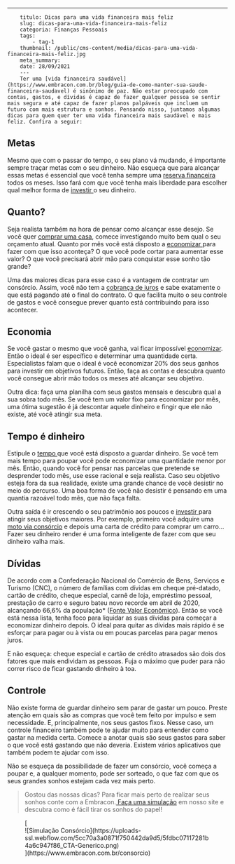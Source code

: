 ---
        titulo: Dicas para uma vida financeira mais feliz
        slug: dicas-para-uma-vida-financeira-mais-feliz
        categoria: Finanças Pessoais
        tags:
            - tag-1
        thumbnail: /public/cms-content/media/dicas-para-uma-vida-financeira-mais-feliz.jpg
        meta_summary: 
        date: 28/09/2021
        ---
        Ter uma [vida financeira saudável](https://www.embracon.com.br/blog/guia-de-como-manter-sua-saude-financeira-saudavel) é sinônimo de paz. Não estar preocupado com contas, gastos, e dívidas é capaz de fazer qualquer pessoa se sentir mais segura e até capaz de fazer planos palpáveis que incluem um futuro com mais estrutura e sonhos. Pensando nisso, juntamos algumas dicas para quem quer ter uma vida financeira mais saudável e mais feliz. Confira a seguir:

Metas
-----

Mesmo que com o passar do tempo, o seu plano vá mudando, é importante sempre traçar metas com o seu dinheiro. Não esqueça que para alcançar essas metas é essencial que você tenha sempre uma [reserva financeira](https://www.embracon.com.br/blog/reserva-financeira-como-preparar-a-sua) todos os meses. Isso fará com que você tenha mais liberdade para escolher qual melhor forma de [investir ](https://www.embracon.com.br/blog/como-investir-em-curto-medio-e-longo-prazo)o seu dinheiro.

Quanto?
-------

Seja realista também na hora de pensar como alcançar esse desejo. Se você quer [comprar uma casa](https://www.embracon.com.br/imoveis/consorcio-para-comprar-casa), comece investigando muito bem qual o seu orçamento atual. Quanto por mês você está disposto a [economizar ](https://www.embracon.com.br/blog/5-erros-que-voce-deve-evitar-para-conseguir-economizar-dinheiro)para fazer com que isso aconteça? O que você pode cortar para aumentar esse valor? O que você precisará abrir mão para conquistar esse sonho tão grande?

Uma das maiores dicas para esse caso é a vantagem de contratar um consórcio. Assim, você não tem a [cobrança de juros](https://www.embracon.com.br/blog/consorcio-nao-tem-juros-entenda) e sabe exatamente o que está pagando até o final do contrato. O que facilita muito o seu controle de gastos e você consegue prever quanto está contribuindo para isso acontecer.

Economia
--------

Se você gastar o mesmo que você ganha, vai ficar impossível [economizar](https://www.embracon.com.br/blog/10-importantes-dicas-para-economizar-nas-compras-de-casa). Então o ideal é ser específico e determinar uma quantidade certa. Especialistas falam que o ideal é você economizar 20% dos seus ganhos para investir em objetivos futuros. Então, faça as contas e descubra quanto você consegue abrir mão todos os meses até alcançar seu objetivo.

Outra dica: faça uma planilha com seus gastos mensais e descubra qual a sua sobra todo mês. Se você tem um valor fixo para economizar por mês, uma ótima sugestão é já descontar aquele dinheiro e fingir que ele não existe, até você atingir sua meta.

Tempo é dinheiro
----------------

Estipule o [tempo ](https://www.embracon.com.br/blog/como-economizar-nas-contas-de-casa-em-tempos-de-crise-economica)que você está disposto a guardar dinheiro. Se você tem mais tempo para poupar você pode economizar uma quantidade menor por mês. Então, quando você for pensar nas parcelas que pretende se desprender todo mês, use esse racional e seja realista. Caso seu objetivo esteja fora da sua realidade, existe uma grande chance de você desistir no meio do percurso. Uma boa forma de você não desistir é pensando em uma quantia razoável todo mês, que não faça falta.

Outra saída é ir crescendo o seu patrimônio aos poucos e [investir ](https://www.embracon.com.br/blog/afinal-quais-sao-as-diferencas-entre-poupar-economizar-e-investir)para atingir seus objetivos maiores. Por exemplo, primeiro você adquire uma [moto via consórcio](https://www.embracon.com.br/blog/guia-completo-de-como-comprar-uma-moto-com-consorcio) e depois uma carta de crédito para comprar um carro… Fazer seu dinheiro render é uma forma inteligente de fazer com que seu dinheiro valha mais.

Dívidas
-------

De acordo com a Confederação Nacional do Comércio de Bens, Serviços e Turismo (CNC), o número de famílias com dívidas em cheque pré-datado, cartão de crédito, cheque especial, carnê de loja, empréstimo pessoal, prestação de carro e seguro bateu novo recorde em abril de 2020, alcançando 66,6% da população\* ([Fonte Valor Econômico](https://valor.globo.com/brasil/noticia/2020/04/14/numero-de-endividados-bate-novo-recorde-em-abril-diz-cnc.ghtml)). Então se você está nessa lista, tenha foco para liquidar as suas dívidas para começar a economizar dinheiro depois. O ideal para quitar as dívidas mais rápido é se esforçar para pagar ou à vista ou em poucas parcelas para pagar menos juros.

E não esqueça: cheque especial e cartão de crédito atrasados são dois dos fatores que mais endividam as pessoas. Fuja o máximo que puder para não correr risco de ficar gastando dinheiro à toa.

Controle
--------

Não existe forma de guardar dinheiro sem parar de gastar um pouco. Preste atenção em quais são as compras que você tem feito por impulso e sem necessidade. E, principalmente, nos seus gastos fixos. Nesse caso, um controle financeiro também pode te ajudar muito para entender como gastar na medida certa. Comece a anotar quais são seus gastos para saber o que você está gastando que não deveria. Existem vários aplicativos que também podem te ajudar com isso.

Não se esqueça da possibilidade de fazer um consórcio, você começa a poupar e, a qualquer momento, pode ser sorteado, o que faz com que os seus grandes sonhos estejam cada vez mais perto.

> Gostou das nossas dicas? Para ficar mais perto de realizar seus sonhos conte com a Embracon.[ Faça uma simulação](https://www.embracon.com.br/consorcio) em nosso site e descubra como é fácil tirar os sonhos do papel!

<figure class="w-richtext-figure-type-image w-richtext-align-center">[<div>![Simulação Consórcio](https://uploads-ssl.webflow.com/5cc70a3a0871f750442da9d5/5fdbc07117281b4a6c947f86_CTA-Generico.png)</div>](https://www.embracon.com.br/consorcio)</figure>
        